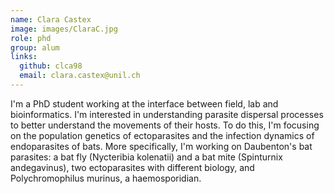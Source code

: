 ```yaml
---
name: Clara Castex
image: images/ClaraC.jpg
role: phd
group: alum
links:
  github: clca98
  email: clara.castex@unil.ch
---
```


I'm a PhD student working at the interface between field, lab and bioinformatics. I'm interested in understanding parasite dispersal processes to better understand the movements of their hosts. To do this, I'm focusing on the population genetics of ectoparasites and the infection dynamics of endoparasites of bats. More specifically, 
I'm working on Daubenton's bat parasites: a bat fly (Nycteribia kolenatii) and a bat mite (Spinturnix andegavinus), two ectoparasites with different biology, and Polychromophilus murinus, a haemosporidian.
